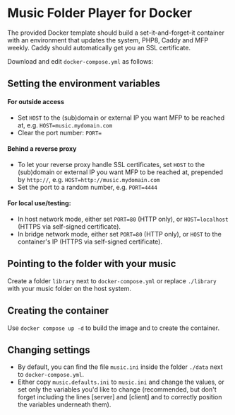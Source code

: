 # Music Folder Player for Docker
The provided Docker template should build a set-it-and-forget-it container with an environment that updates the system, PHP8, Caddy and MFP weekly. Caddy should automatically get you an SSL certificate.

Download and edit `docker-compose.yml` as follows:

## Setting the environment variables
#### For outside access
- Set `HOST` to the (sub)domain or external IP you want MFP to be reached at, e.g. `HOST=music.mydomain.com`
- Clear the port number: `PORT=`

#### Behind a reverse proxy
- To let your reverse proxy handle SSL certificates, set `HOST` to the (sub)domain or external IP you want MFP to be reached at, prepended by `http://`, e.g. `HOST=http://music.mydomain.com`
- Set the port to a random number, e.g. `PORT=4444`

#### For local use/testing:
- In host network mode, either set `PORT=80` (HTTP only), or `HOST=localhost` (HTTPS via self-signed certificate).
- In bridge network mode, either set `PORT=80` (HTTP only), or `HOST` to the container's IP (HTTPS via self-signed certificate).

## Pointing to the folder with your music
Create a folder `library` next to `docker-compose.yml` or replace `./library` with your music folder on the host system.

## Creating the container
Use `docker compose up -d` to build the image and to create the container.

## Changing settings
- By default, you can find the file `music.ini` inside the folder `./data` next to `docker-compose.yml`.
- Either copy `music.defaults.ini` to `music.ini` and change the values, or set only the variables you'd like to change (recommended, but don't forget including the lines [server] and [client] and to correctly position the variables underneath them).